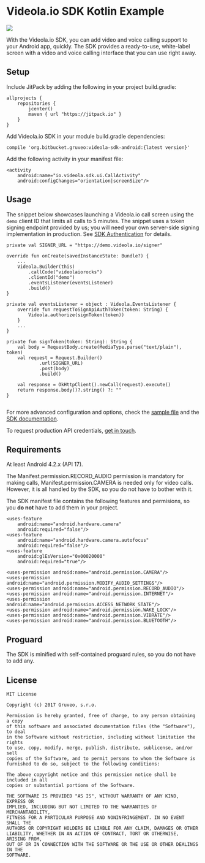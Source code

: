Videola.io SDK Kotlin Example
=====

[![](https://jitpack.io/v/org.bitbucket.gruveo/videola-sdk-android.svg)](https://jitpack.io/#org.bitbucket.gruveo/videola-sdk-android)

With the Videola.io SDK, you can add video and voice calling support to your Android app, quickly. The SDK provides a ready-to-use, white-label screen with a video and voice calling interface that you can use right away.

Setup
-----
Include JitPack by adding the following in your project build.gradle:

```
allprojects {
    repositories {
        jcenter()
        maven { url "https://jitpack.io" }
    }
}
```

Add Videola.io SDK in your module build.gradle dependencies:

```
compile 'org.bitbucket.gruveo:videola-sdk-android:{latest version}'
```

Add the following activity in your manifest file:

```
<activity
    android:name="io.videola.sdk.ui.CallActivity"
    android:configChanges="orientation|screenSize"/>
```

Usage
-----
The snippet below showcases launching a Videola.io call screen using the `demo` client ID that limits all calls to 5 minutes. The snippet uses a token signing endpoint provided by us; you will need your own server-side signing implementation in production. See [SDK Authentication](https://videola.io/docs/android-sdk/authentication/) for details.

```
private val SIGNER_URL = "https://demo.videola.io/signer"

override fun onCreate(savedInstanceState: Bundle?) {
    ...    
    Videola.Builder(this)
        .callCode("videolaiorocks")
        .clientId("demo")
        .eventsListener(eventsListener)
        .build()
}
    
private val eventsListener = object : Videola.EventsListener {
    override fun requestToSignApiAuthToken(token: String) {
        Videola.authorize(signToken(token))
    }
    ...
}

private fun signToken(token: String): String {
    val body = RequestBody.create(MediaType.parse("text/plain"), token)
    val request = Request.Builder()
            .url(SIGNER_URL)
            .post(body)
            .build()

    val response = OkHttpClient().newCall(request).execute()
    return response.body()?.string() ?: ""
}
    
```

For more advanced configuration and options, check the <a href="https://github.com/Gruveo/videola-android-sdk-examples/blob/master/app/src/main/kotlin/videola/sample/MainActivity.kt">sample file</a> and the [SDK documentation](https://videola.io/docs/android-sdk/).

To request production API credentials, <a href="https://videola.io/signup/">get in touch</a>.

Requirements
------------
At least Android 4.2.x (API 17).

The Manifest.permission.RECORD_AUDIO permission is mandatory for making calls, Manifest.permission.CAMERA is needed only for video calls. However, it is all handled by the SDK, so you do not have to bother with it.

The SDK manifest file contains the following features and permisions, so you <b>do not</b> have to add them in your project.

```
<uses-feature
    android:name="android.hardware.camera"
    android:required="false"/>
<uses-feature
    android:name="android.hardware.camera.autofocus"
    android:required="false"/>
<uses-feature
    android:glEsVersion="0x00020000"
    android:required="true"/>

<uses-permission android:name="android.permission.CAMERA"/>
<uses-permission android:name="android.permission.MODIFY_AUDIO_SETTINGS"/>
<uses-permission android:name="android.permission.RECORD_AUDIO"/>
<uses-permission android:name="android.permission.INTERNET"/>
<uses-permission android:name="android.permission.ACCESS_NETWORK_STATE"/>
<uses-permission android:name="android.permission.WAKE_LOCK"/>
<uses-permission android:name="android.permission.VIBRATE"/>
<uses-permission android:name="android.permission.BLUETOOTH"/>
```

Proguard
--------
The SDK is minified with self-contained proguard rules, so you do not have to add any.

License
-------
```
MIT License

Copyright (c) 2017 Gruveo, s.r.o.

Permission is hereby granted, free of charge, to any person obtaining a copy
of this software and associated documentation files (the "Software"), to deal
in the Software without restriction, including without limitation the rights
to use, copy, modify, merge, publish, distribute, sublicense, and/or sell
copies of the Software, and to permit persons to whom the Software is
furnished to do so, subject to the following conditions:

The above copyright notice and this permission notice shall be included in all
copies or substantial portions of the Software.

THE SOFTWARE IS PROVIDED "AS IS", WITHOUT WARRANTY OF ANY KIND, EXPRESS OR
IMPLIED, INCLUDING BUT NOT LIMITED TO THE WARRANTIES OF MERCHANTABILITY,
FITNESS FOR A PARTICULAR PURPOSE AND NONINFRINGEMENT. IN NO EVENT SHALL THE
AUTHORS OR COPYRIGHT HOLDERS BE LIABLE FOR ANY CLAIM, DAMAGES OR OTHER
LIABILITY, WHETHER IN AN ACTION OF CONTRACT, TORT OR OTHERWISE, ARISING FROM,
OUT OF OR IN CONNECTION WITH THE SOFTWARE OR THE USE OR OTHER DEALINGS IN THE
SOFTWARE.
```
